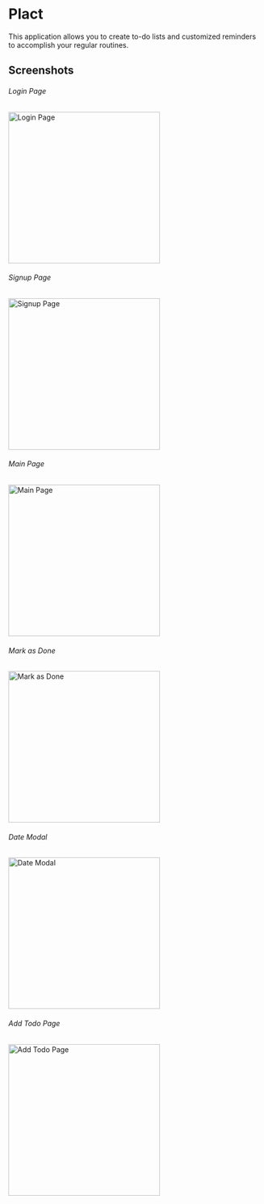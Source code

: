 # Plact

This application allows you to create to-do lists and customized reminders to accomplish your regular routines.

## Screenshots

###### Login Page
<img width="300" alt="Login Page" src="https://user-images.githubusercontent.com/5490407/166130449-ffceeb79-6174-4c80-9189-8ad5f6492f97.png">

###### Signup Page
<img width="300" alt="Signup Page" src="https://user-images.githubusercontent.com/5490407/166130603-f84e55bd-57cb-4db3-a914-fb68a94dc279.png">

###### Main Page
<img width="300" alt="Main Page" src="https://user-images.githubusercontent.com/5490407/166130642-c2b6abb2-e799-4898-aa31-568eacc845d6.png">

###### Mark as Done
<img width="300" alt="Mark as Done" src="https://user-images.githubusercontent.com/5490407/166130652-dd778f9d-51fe-4354-8195-fc37ea5ad91d.png">

###### Date Modal
<img width="300" alt="Date Modal" src="https://user-images.githubusercontent.com/5490407/166130671-b7424089-c94e-438c-8a8c-17395108157b.png">

###### Add Todo Page
<img width="300" alt="Add Todo Page" src="https://user-images.githubusercontent.com/5490407/166130675-547e7d41-e518-4f4c-8aec-18519cdc838f.png">
